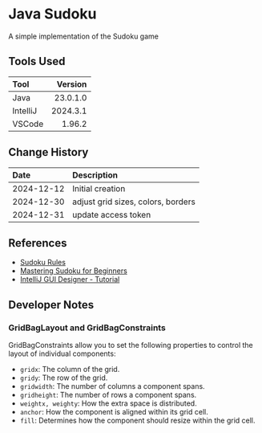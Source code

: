 # Java Sudoku

A simple implementation of the Sudoku game

## Tools Used

| Tool     |  Version |
| :------- | -------: |
| Java     | 23.0.1.0 |
| IntelliJ | 2024.3.1 |
| VSCode   |   1.96.2 |

## Change History

| Date       | Description                        |
|:-----------|:-----------------------------------|
| 2024-12-12 | Initial creation                   |
| 2024-12-30 | adjust grid sizes, colors, borders |
| 2024-12-31 | update access token                |

## References

- [Sudoku Rules](https://sudoku.com/sudoku-rules/)
- [Mastering Sudoku for Beginners](https://masteringsudoku.com/sudoku-rules-beginners/)
- [IntelliJ GUI Designer - Tutorial](https://www.jetbrains.com/help/idea/design-gui-using-swing.html)

## Developer Notes

### GridBagLayout and GridBagConstraints

GridBagConstraints allow you to set the following properties to control the layout of individual components:

- `gridx`: The column of the grid.
- `gridy`: The row of the grid.
- `gridwidth`: The number of columns a component spans.
- `gridheight`: The number of rows a component spans.
- `weightx, weighty`: How the extra space is distributed.
- `anchor`: How the component is aligned within its grid cell.
- `fill`: Determines how the component should resize within the grid cell.

